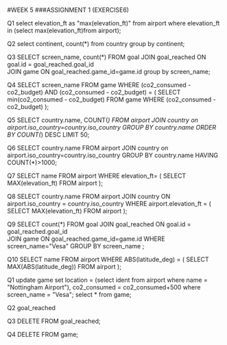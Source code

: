 #WEEK 5
###ASSIGNMENT 1 (EXERCISE6)

Q1
select elevation_ft as "max(elevation_ft)" from airport 
where elevation_ft in (select max(elevation_ft)from airport);


Q2
select continent, count(*) from country group by continent;


Q3
SELECT screen_name, count(*)
FROM goal 
JOIN goal_reached ON goal.id = goal_reached.goal_id  
JOIN game ON goal_reached.game_id=game.id
group by screen_name;


Q4
SELECT screen_name
FROM game
WHERE (co2_consumed - co2_budget)
AND (co2_consumed - co2_budget) = (
SELECT min(co2_consumed - co2_budget)
FROM game
WHERE (co2_consumed - co2_budget) );


Q5
SELECT country.name, COUNT(*) 
FROM airport
JOIN country on airport.iso_country=country.iso_country
GROUP BY country.name
ORDER BY COUNT(*) DESC
LIMIT 50;


Q6
SELECT country.name
FROM airport
JOIN country on airport.iso_country=country.iso_country
GROUP BY country.name
HAVING COUNT(*)>1000;


Q7
SELECT name
FROM airport
WHERE elevation_ft= (
SELECT MAX(elevation_ft)
FROM airport );


Q8
SELECT country.name
FROM airport 
JOIN country ON airport.iso_country = country.iso_country
WHERE airport.elevation_ft = ( 
SELECT MAX(elevation_ft)
FROM airport );


Q9
SELECT count(*)
FROM goal 
JOIN goal_reached ON goal.id = goal_reached.goal_id  
JOIN game ON goal_reached.game_id=game.id
WHERE screen_name="Vesa"
GROUP BY screen_name ;


Q10
SELECT name
FROM airport
WHERE ABS(latitude_deg) = (
SELECT MAX(ABS(latitude_deg)) 
FROM airport );



Q1
update game set location = (select ident from airport where name = 
"Nottingham Airport"), co2_consumed = co2_consumed+500 
where screen_name = "Vesa"; select * from game;

Q2
goal_reached

Q3
DELETE FROM goal_reached;


Q4
DELETE FROM game;